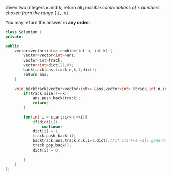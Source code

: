 Given two integers `n` and `k`, return *all possible combinations of* `k` *numbers chosen from the range* `[1, n]`.

You may return the answer in **any order**.

```c++
class Solution {
private:
   
public:
    vector<vector<int>> combine(int n, int k) {
        vector<vector<int>>ans;
        vector<int>track;
        vector<int>dict(21,0);
        backtrack(ans,track,n,k,1,dict);
        return ans;
    }
    
    void backtrack(vector<vector<int>> &ans,vector<int> &track,int n,int k,int start, vector<int>&dict){
        if(track.size()==k){
            ans.push_back(track);
            return;
        }
        
        for(int i = start;i<=n;++i){
            if(dict[i])
                continue;
            dict[i] = 1;
            track.push_back(i);
            backtrack(ans,track,n,k,i+1,dict);//if start+1 will generate duplicated elements
            track.pop_back();
            dict[i] = 0;
            
        }
    }
};
```

